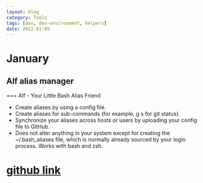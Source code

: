 ```yaml
---
layout: blog
category: Tools
tags: [dev, dev-environment, helpers]
date: 2022-01-05
---
```

# January

## Alf alias manager
=== Alf - Your Little Bash Alias Friend

- Create aliases by using a config file.
- Create aliases for sub-commands (for example, g s for git status).
- Synchronize your aliases across hosts or users by uploading your config file to GitHub.
- Does not alter anything in your system except for creating the ~/.bash_aliases file, which is normally already sourced by your login process.
Works with bash and zsh.

[github link](https://github.com/DannyBen/alf)
===
